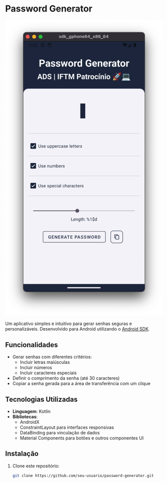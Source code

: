 # Password Generator

![App Screenshot](./images/passwd.png)


Um aplicativo simples e intuitivo para gerar senhas seguras e personalizáveis. Desenvolvido para Android utilizando o [Android SDK](https://developer.android.com/studio).

## Funcionalidades

- Gerar senhas com diferentes critérios:
  - Incluir letras maiúsculas
  - Incluir números
  - Incluir caracteres especiais
- Definir o comprimento da senha (até 30 caracteres)
- Copiar a senha gerada para a área de transferência com um clique

## Tecnologias Utilizadas

- **Linguagem**: Kotlin
- **Bibliotecas**:
  - AndroidX
  - ConstraintLayout para interfaces responsivas
  - DataBinding para vinculação de dados
  - Material Components para botões e outros componentes UI

## Instalação

1. Clone este repositório:

   ```bash
   git clone https://github.com/seu-usuario/password-generator.git
